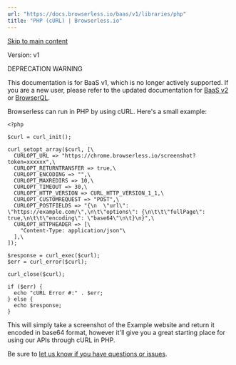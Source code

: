 ```yaml
---
url: "https://docs.browserless.io/baas/v1/libraries/php"
title: "PHP (cURL) | Browserless.io"
---
```


[Skip to main content](https://docs.browserless.io/baas/v1/libraries/php#__docusaurus_skipToContent_fallback)

Version: v1

DEPRECATION WARNING

This documentation is for BaaS v1, which is no longer actively supported. If you are a new user, please refer to the updated documentation for [BaaS v2](https://docs.browserless.io/baas/libraries/php) or [BrowserQL](https://docs.browserless.io/browserql/start).

Browserless can run in PHP by using cURL.
Here's a small example:

```codeBlockLines_p187
<?php

$curl = curl_init();

curl_setopt_array($curl, [\
  CURLOPT_URL => "https://chrome.browserless.io/screenshot?token=xxxxxx",\
  CURLOPT_RETURNTRANSFER => true,\
  CURLOPT_ENCODING => "",\
  CURLOPT_MAXREDIRS => 10,\
  CURLOPT_TIMEOUT => 30,\
  CURLOPT_HTTP_VERSION => CURL_HTTP_VERSION_1_1,\
  CURLOPT_CUSTOMREQUEST => "POST",\
  CURLOPT_POSTFIELDS => "{\n  \"url\": \"https://example.com/\",\n\t\"options\": {\n\t\t\"fullPage\": true,\n\t\t\"encoding\": \"base64\"\n\t}\n}",\
  CURLOPT_HTTPHEADER => [\
    "Content-Type: application/json"\
  ],\
]);

$response = curl_exec($curl);
$err = curl_error($curl);

curl_close($curl);

if ($err) {
  echo "cURL Error #:" . $err;
} else {
  echo $response;
}

```

This will simply take a screenshot of the Example website and return it encoded in base64 format, however it'll give you a great starting place for using our APIs through cURL in PHP.

Be sure to [let us know if you have questions or issues](https://www.browserless.io/contact).